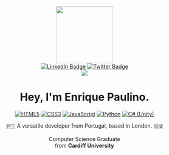 <div id="header" align="center">
  <img src="https://media0.giphy.com/media/v1.Y2lkPTc5MGI3NjExOWNhZmM1NDg5NjE1ZjUyY2U1NDZkM2RhOGZhZGZjMDFmNmE0YTQwZSZjdD1z/KRfBgRKoKuXno1Sb4D/giphy.gif" width="150"/>

  <div id="badges">
    <a href="https://www.linkedin.com/in/enriquepaulino/"><img src="https://img.shields.io/badge/LinkedIn-blue?style=for-the-badge&logo=linkedin&logoColor=white"     alt="LinkedIn Badge"/></a>
    <a href="https://twitter.com/enrpau"><img src="https://img.shields.io/badge/Twitter-blue?style=for-the-badge&logo=twitter&logoColor=white" alt="Twitter Badge"/></a>
  </div>
  <a href="#"><img src="https://api.visitorbadge.io/api/visitors?path=https%3A%2F%2Fgithub.com%2Fenrique-paulino&label=Visitors&countColor=%23007ec6&style=flat-square&labelStyle=upper" /></a>
  
   <h1> Hey, I'm Enrique Paulino.</h1>
   
</div>

<div id="about-me" align="center">

  <a href="#"><img alt="HTML5" src="https://img.shields.io/badge/HTML5-E34F26?logo=html5&logoColor=white&style=flat"/></a>
  <a href="#"><img alt="CSS3" src="https://img.shields.io/badge/CSS3-1572B6?logo=css3&logoColor=white&style=flat"/></a>
  <a href="#"><img alt="JavaScript" src="https://img.shields.io/badge/JavaScript-F7DF1E?logo=javascript&logoColor=black&style=flat"/></a>
  <a href="#"><img alt="Python" src="https://img.shields.io/badge/Python-3776AB?logo=python&logoColor=white&style=flat"/></a>
  <a href="#"><img alt="C# (Unity)" src="https://img.shields.io/badge/C%23-313639?logo=unity&logoColor=white&style=flat"/></a>

  <p>
    🇵🇹 A versatile developer from Portugal, based in London. 🇬🇧 <br> <br>
    Computer Science Graduate <br>
    from <strong>Cardiff University</strong> <br>
  </p>
</div>
